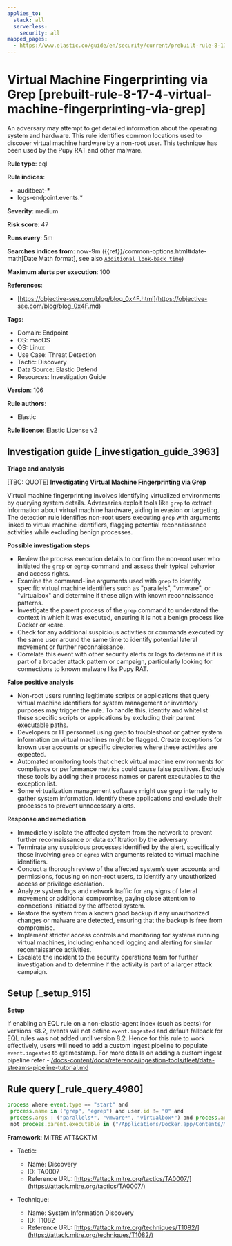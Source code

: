 ```yaml
---
applies_to:
  stack: all
  serverless:
    security: all
mapped_pages:
  - https://www.elastic.co/guide/en/security/current/prebuilt-rule-8-17-4-virtual-machine-fingerprinting-via-grep.html
---
```


# Virtual Machine Fingerprinting via Grep [prebuilt-rule-8-17-4-virtual-machine-fingerprinting-via-grep]

An adversary may attempt to get detailed information about the operating system and hardware. This rule identifies common locations used to discover virtual machine hardware by a non-root user. This technique has been used by the Pupy RAT and other malware.

**Rule type**: eql

**Rule indices**:

* auditbeat-*
* logs-endpoint.events.*

**Severity**: medium

**Risk score**: 47

**Runs every**: 5m

**Searches indices from**: now-9m ({{ref}}/common-options.html#date-math[Date Math format], see also [`Additional look-back time`](docs-content://solutions/security/detect-and-alert/create-detection-rule.md#rule-schedule))

**Maximum alerts per execution**: 100

**References**:

* [https://objective-see.com/blog/blog_0x4F.html](https://objective-see.com/blog/blog_0x4F.md)

**Tags**:

* Domain: Endpoint
* OS: macOS
* OS: Linux
* Use Case: Threat Detection
* Tactic: Discovery
* Data Source: Elastic Defend
* Resources: Investigation Guide

**Version**: 106

**Rule authors**:

* Elastic

**Rule license**: Elastic License v2

## Investigation guide [_investigation_guide_3963]

**Triage and analysis**

[TBC: QUOTE]
**Investigating Virtual Machine Fingerprinting via Grep**

Virtual machine fingerprinting involves identifying virtualized environments by querying system details. Adversaries exploit tools like `grep` to extract information about virtual machine hardware, aiding in evasion or targeting. The detection rule identifies non-root users executing `grep` with arguments linked to virtual machine identifiers, flagging potential reconnaissance activities while excluding benign processes.

**Possible investigation steps**

* Review the process execution details to confirm the non-root user who initiated the `grep` or `egrep` command and assess their typical behavior and access rights.
* Examine the command-line arguments used with `grep` to identify specific virtual machine identifiers such as "parallels", "vmware", or "virtualbox" and determine if these align with known reconnaissance patterns.
* Investigate the parent process of the `grep` command to understand the context in which it was executed, ensuring it is not a benign process like Docker or kcare.
* Check for any additional suspicious activities or commands executed by the same user around the same time to identify potential lateral movement or further reconnaissance.
* Correlate this event with other security alerts or logs to determine if it is part of a broader attack pattern or campaign, particularly looking for connections to known malware like Pupy RAT.

**False positive analysis**

* Non-root users running legitimate scripts or applications that query virtual machine identifiers for system management or inventory purposes may trigger the rule. To handle this, identify and whitelist these specific scripts or applications by excluding their parent executable paths.
* Developers or IT personnel using grep to troubleshoot or gather system information on virtual machines might be flagged. Create exceptions for known user accounts or specific directories where these activities are expected.
* Automated monitoring tools that check virtual machine environments for compliance or performance metrics could cause false positives. Exclude these tools by adding their process names or parent executables to the exception list.
* Some virtualization management software might use grep internally to gather system information. Identify these applications and exclude their processes to prevent unnecessary alerts.

**Response and remediation**

* Immediately isolate the affected system from the network to prevent further reconnaissance or data exfiltration by the adversary.
* Terminate any suspicious processes identified by the alert, specifically those involving `grep` or `egrep` with arguments related to virtual machine identifiers.
* Conduct a thorough review of the affected system’s user accounts and permissions, focusing on non-root users, to identify any unauthorized access or privilege escalation.
* Analyze system logs and network traffic for any signs of lateral movement or additional compromise, paying close attention to connections initiated by the affected system.
* Restore the system from a known good backup if any unauthorized changes or malware are detected, ensuring that the backup is free from compromise.
* Implement stricter access controls and monitoring for systems running virtual machines, including enhanced logging and alerting for similar reconnaissance activities.
* Escalate the incident to the security operations team for further investigation and to determine if the activity is part of a larger attack campaign.


## Setup [_setup_915]

**Setup**

If enabling an EQL rule on a non-elastic-agent index (such as beats) for versions <8.2, events will not define `event.ingested` and default fallback for EQL rules was not added until version 8.2. Hence for this rule to work effectively, users will need to add a custom ingest pipeline to populate `event.ingested` to @timestamp. For more details on adding a custom ingest pipeline refer - [/docs-content/docs/reference/ingestion-tools/fleet/data-streams-pipeline-tutorial.md](docs-content://reference/ingestion-tools/fleet/data-streams-pipeline-tutorial.md)


## Rule query [_rule_query_4980]

```js
process where event.type == "start" and
 process.name in ("grep", "egrep") and user.id != "0" and
 process.args : ("parallels*", "vmware*", "virtualbox*") and process.args : "Manufacturer*" and
 not process.parent.executable in ("/Applications/Docker.app/Contents/MacOS/Docker", "/usr/libexec/kcare/virt-what")
```

**Framework**: MITRE ATT&CKTM

* Tactic:

    * Name: Discovery
    * ID: TA0007
    * Reference URL: [https://attack.mitre.org/tactics/TA0007/](https://attack.mitre.org/tactics/TA0007/)

* Technique:

    * Name: System Information Discovery
    * ID: T1082
    * Reference URL: [https://attack.mitre.org/techniques/T1082/](https://attack.mitre.org/techniques/T1082/)



